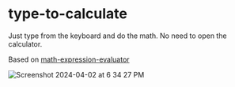 # type-to-calculate
Just type from the keyboard and do the math. No need to open the calculator.

Based on [math-expression-evaluator](https://github.com/bugwheels94/math-expression-evaluator?tab=readme-ov-file)

![Screenshot 2024-04-02 at 6 34 27 PM](https://github.com/gokulk16/type-to-calculate/assets/8376313/f6847630-9776-4138-9076-8be11c0be2bc)
